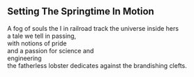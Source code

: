 Setting The Springtime In Motion
--------------------------------
A fog of souls the I in railroad track the universe inside hers  
a tale we tell in passing,  
with notions of pride  
and a passion for science and  
engineering  
the fatherless lobster dedicates against the brandishing clefts.  
